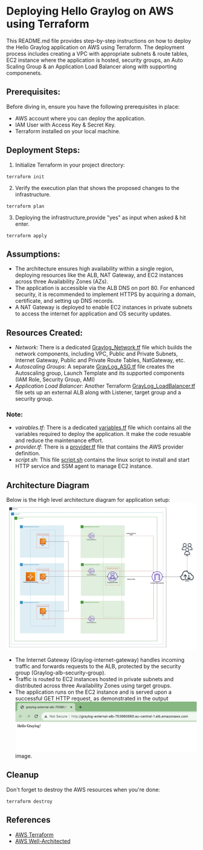 # Deploying Hello Graylog on AWS using Terraform
This README.md file provides step-by-step instructions on how to deploy the Hello Graylog application on AWS using Terraform. The deployment process includes creating a VPC with appropriate subnets & route tables, EC2 instance where the application is hosted, security groups, an Auto Scaling Group & an Application Load Balancer along with supporting componenets.

## Prerequisites:
Before diving in, ensure you have the following prerequisites in place:

* AWS account where you can deploy the application.
* IAM User with Access Key & Secret Key.
* Terraform installed on your local machine.

## Deployment Steps:
1. Initialize Terraform in your project directory:
```
terraform init
```

2. Verify the execution plan that shows the proposed changes to the infrastructure.
```
terraform plan
```

3. Deploying the infrastructure,provide "yes" as input when asked & hit enter.

```
terraform apply
```
## Assumptions:
* The architecture ensures high availability within a single region, deploying resources like the ALB, NAT Gateway, and EC2 instances across three Availability Zones (AZs).
* The application is accessible via the ALB DNS on port 80. For enhanced security, it is recommended to implement HTTPS by acquiring a domain, certificate, and setting up DNS records.
* A NAT Gateway is deployed to enable EC2 instances in private subnets to access the internet for application and OS security updates.

## Resources Created:
* _Network_: There is a dedicated [Graylog_Network.tf](Graylog_Network.tf) file which builds the network components, including VPC, Public and Private Subnets, Internet Gateway, Public and Private Route Tables, NatGateway, etc.
* _Autoscaling Groups_: A separate [GrayLog_ASG.tf](GrayLog_ASG.tf) file creates the Autoscaling group, Launch Template and its supported components (IAM Role, Security Group, AMI)
* _Application Load Balancer_: Another Terraform [GrayLog_LoadBalancer.tf](GrayLog_LoadBalancer.tf) file sets up an external ALB along with Listener, target group and a security group.

### Note:
* _vairables.tf_: There is a dedicated [variables.tf](variables.tf) file which contains all the variables required to deploy the application. It make the code resuable and reduce the maintenance effort.
* _provider.tf_: There is a [provider.tf](provider.tf) file that contains the AWS provider definition.
* _script.sh_: This file [script.sh](script.sh) contains the linux script to install and start HTTP service and SSM agent to manage EC2 instance.


## Architecture Diagram
Below is the High level architecture diagram for application setup:
![High Level Diagram](Diagrams/high-level-arch-diagram.jpeg)
* The Internet Gateway (Graylog-internet-gateway) handles incoming traffic and forwards requests to the ALB, protected by the security group (Graylog-alb-security-group).
* Traffic is routed to EC2 instances hosted in private subnets and distributed across three Availability Zones using target groups.
* The application runs on the EC2 instance and is served upon a successful GET HTTP request, as demonstrated in the output ![Output](Diagrams/output.png) image.


## Cleanup
Don't forget to destroy the AWS resources when you're done:
```
terraform destroy
```

## References
* [AWS Terraform](https://registry.terraform.io/providers/hashicorp/aws/latest/docs)
* [AWS Well-Architected](https://aws.amazon.com/architecture/well-architected/?wa-lens-whitepapers.sort-by=item.additionalFields.sortDate&wa-lens-whitepapers.sort-order=desc&wa-guidance-whitepapers.sort-by=item.additionalFields.sortDate&wa-guidance-whitepapers.sort-order=desc)